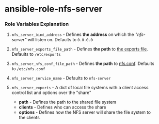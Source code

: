 # ansible-role-nfs-server

### Role Variables Explanation

1. `nfs_server_bind_address` - Defines **the address** on which the *"nfs-server"* will listen on. Defaults to `0.0.0.0`

2. `nfs_server_exports_file_path` - Defines **the path** to [the exports file](https://man7.org/linux/man-pages/man5/exports.5.html). Defaults to `/etc/exports`

3. `nfs_server_nfs_conf_file_path` - Defines **the path** to [nfs.conf](https://www.man7.org/linux/man-pages/man5/nfs.conf.5.html). Defaults to `/etc/nfs.conf`

4. `nfs_server_service_name` - Defaults to `nfs-server`

5. `nfs_server_exports` - A dict of local file systems with a client access control list and options over the "share"
    - **path** - Defines the path to the shared file system
    - **clients** - Defines who can access the share
    - **options** - Defines how the NFS server will share the file system to the clients
